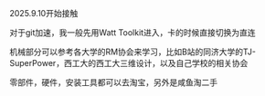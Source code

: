 2025.9.10开始接触  

对于git加速，我一般先用Watt Toolkit进入，卡的时候直接切换为直连

机械部分可以参考各大学的RM协会来学习，比如B站的同济大学的TJ-SuperPower，西工大的西工大三维设计，以及自己学校的相关协会

零部件，硬件，安装工具都可以去淘宝，另外是咸鱼淘二手



